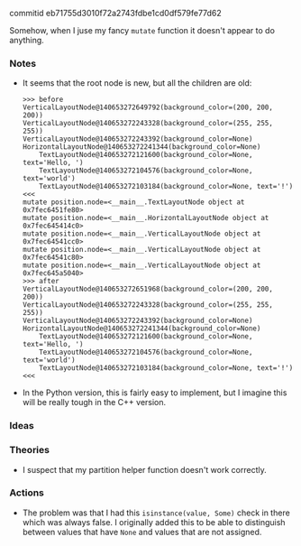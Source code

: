 commitid eb71755d3010f72a2743fdbe1cd0df579fe77d62

Somehow, when I juse my fancy `mutate` function it doesn't appear to do anything.

### Notes

-   It seems that the root node is new, but all the children are old:

    ```none
    >>> before
    VerticalLayoutNode@140653272649792(background_color=(200, 200, 200))
    VerticalLayoutNode@140653272243328(background_color=(255, 255, 255))
    VerticalLayoutNode@140653272243392(background_color=None)
    HorizontalLayoutNode@140653272241344(background_color=None)
        TextLayoutNode@140653272121600(background_color=None, text='Hello, ')
        TextLayoutNode@140653272104576(background_color=None, text='world')
        TextLayoutNode@140653272103184(background_color=None, text='!')
    <<<
    mutate position.node=<__main__.TextLayoutNode object at 0x7fec6451fe80>
    mutate position.node=<__main__.HorizontalLayoutNode object at 0x7fec645414c0>
    mutate position.node=<__main__.VerticalLayoutNode object at 0x7fec64541cc0>
    mutate position.node=<__main__.VerticalLayoutNode object at 0x7fec64541c80>
    mutate position.node=<__main__.VerticalLayoutNode object at 0x7fec645a5040>
    >>> after
    VerticalLayoutNode@140653272651968(background_color=(200, 200, 200))
    VerticalLayoutNode@140653272243328(background_color=(255, 255, 255))
    VerticalLayoutNode@140653272243392(background_color=None)
    HorizontalLayoutNode@140653272241344(background_color=None)
        TextLayoutNode@140653272121600(background_color=None, text='Hello, ')
        TextLayoutNode@140653272104576(background_color=None, text='world')
        TextLayoutNode@140653272103184(background_color=None, text='!')
    <<<
    ```

-   In the Python version, this is fairly easy to implement, but I imagine this will be really tough in the C++ version.

### Ideas

### Theories

-   I suspect that my partition helper function doesn't work correctly.

### Actions

-   The problem was that I had this `isinstance(value, Some)` check in there which was always false.
    I originally added this to be able to distinguish between values that have `None` and values that are not assigned.
